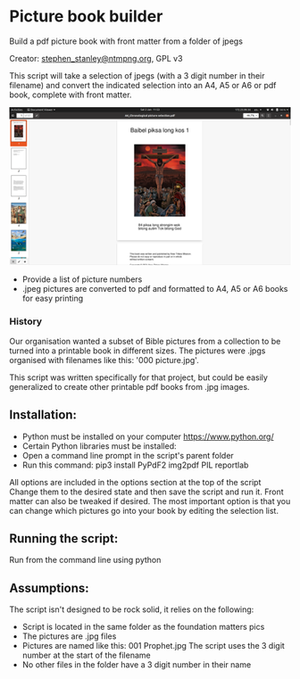# Picture book builder
Build a pdf picture book with front matter from a folder of jpegs

Creator: stephen_stanley@ntmpng.org, GPL v3

This script will take a selection of jpegs (with a 3 digit number in their filename) and convert the indicated selection
into an A4, A5 or A6 or pdf book, complete with front matter.

![Example image](example_screenshot.png)

- Provide a list of picture numbers
- .jpeg pictures are converted to pdf and formatted to A4, A5 or A6 books for easy printing

### History
Our organisation wanted a subset of Bible pictures from a collection to be turned into a printable book in different sizes. The pictures were .jpgs organised with filenames like this: '000 picture.jpg'.

This script was written specifically for that project, but could be easily generalized to create other printable pdf books from .jpg images.


## Installation:
- Python must be installed on your computer https://www.python.org/
- Certain Python libraries must be installed:
 - Open a command line prompt in the script's parent folder
- Run this command:   pip3 install PyPdF2 img2pdf PIL reportlab

All options are included in the options section at the top of the script
 Change them to the desired state and then save the script and run it.
 Front matter can also be tweaked if desired.
 The most important option is that you can change which pictures go into
 your book by editing the selection list.

 ## Running the script:
 Run from the command line using python

 ## Assumptions:
 The script isn't designed to be rock solid, it relies on the following:
 - Script is located in the same folder as the foundation matters pics
 - The pictures are .jpg files
 - Pictures are named like this: 001 Prophet.jpg
      The script uses the 3 digit number at the start of the filename
 - No other files in the folder have a 3 digit number in their name

